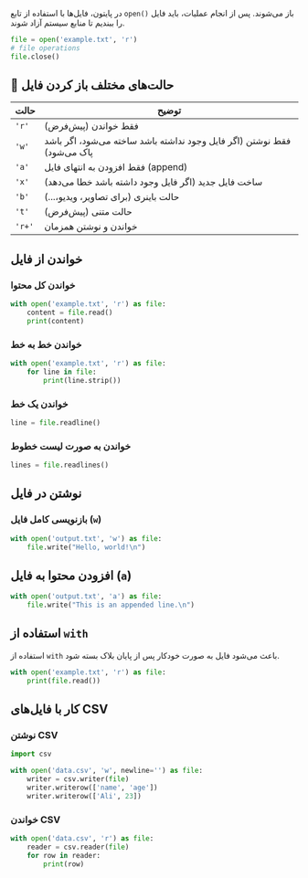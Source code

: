 در پایتون، فایل‌ها با استفاده از تابع `open()` باز می‌شوند. پس از انجام عملیات، باید فایل را ببندیم تا منابع سیستم آزاد شوند.

```python
file = open('example.txt', 'r')
# file operations
file.close()
```

## 📂 حالت‌های مختلف باز کردن فایل

| حالت   | توضیح                                                                   |
| ------ | ----------------------------------------------------------------------- |
| `'r'`  | فقط خواندن (پیش‌فرض)                                                    |
| `'w'`  | فقط نوشتن (اگر فایل وجود نداشته باشد ساخته می‌شود، اگر باشد پاک می‌شود) |
| `'a'`  | فقط افزودن به انتهای فایل (append)                                      |
| `'x'`  | ساخت فایل جدید (اگر فایل وجود داشته باشد خطا می‌دهد)                    |
| `'b'`  | حالت باینری (برای تصاویر، ویدیو،...)                                    |
| `'t'`  | حالت متنی (پیش‌فرض)                                                     |
| `'r+'` | خواندن و نوشتن همزمان                                                   |

## خواندن از فایل

### خواندن کل محتوا

```python
with open('example.txt', 'r') as file:
    content = file.read()
    print(content)
```

### خواندن خط به خط

```python
with open('example.txt', 'r') as file:
    for line in file:
        print(line.strip())
```

### خواندن یک خط

```python
line = file.readline()
```

### خواندن به صورت لیست خطوط

```python
lines = file.readlines()
```

## نوشتن در فایل

### بازنویسی کامل فایل (`w`)

```python
with open('output.txt', 'w') as file:
    file.write("Hello, world!\n")
```

## افزودن محتوا به فایل (`a`)

```python
with open('output.txt', 'a') as file:
    file.write("This is an appended line.\n")
```

## استفاده از `with`

استفاده از `with` باعث می‌شود فایل به صورت خودکار پس از پایان بلاک بسته شود.

```python
with open('example.txt', 'r') as file:
    print(file.read())
```

## کار با فایل‌های CSV

### نوشتن CSV

```python
import csv

with open('data.csv', 'w', newline='') as file:
    writer = csv.writer(file)
    writer.writerow(['name', 'age'])
    writer.writerow(['Ali', 23])
```

### خواندن CSV

```python
with open('data.csv', 'r') as file:
    reader = csv.reader(file)
    for row in reader:
        print(row)
```
